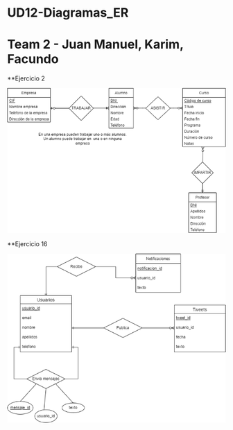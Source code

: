 # UD12-Diagramas_ER
# Team 2 - Juan Manuel, Karim, Facundo 

**Ejercicio 2

![alt text](https://github.com/C4rim-cibersegurata/UD12-Diagramas_ER/blob/main/EX2.png)

**Ejercicio 16

![alt text](https://github.com/C4rim-cibersegurata/UD12-Diagramas_ER/blob/main/EX16.png)
